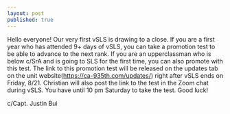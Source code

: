 ```yaml
---
layout: post
published: true
---
```

Hello everyone! Our very first vSLS is drawing to a close. If you are a first year who has attended 9+ days of vSLS, you can take a promotion test to be able to advance to the next rank. If you are an upperclassman who is below c/SrA and is going to SLS for the first time, you can also promote with this test. The link to this promotion test will be released on the updates tab on the unit website(https://ca-935th.com/updates/) right after vSLS ends on Friday, 8/21. Christian will also post the link to the test in the Zoom chat during vSLS. You have until 10 pm Saturday to take the test. Good luck!

c/Capt. Justin Bui

